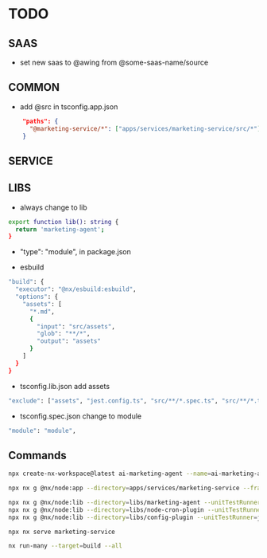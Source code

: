 # TODO

## SAAS

- set new saas to @awing from @some-saas-name/source

## COMMON

- add @src in tsconfig.app.json

```json
    "paths": {
      "@marketing-service/*": ["apps/services/marketing-service/src/*"]
    }
```

## SERVICE

## LIBS

- always change to lib

```bash
export function lib(): string {
  return 'marketing-agent';
}
```

- "type": "module", in package.json

- esbuild

```bash
"build": {
  "executor": "@nx/esbuild:esbuild",
  "options": {
    "assets": [
      "*.md",
      {
        "input": "src/assets",
        "glob": "**/*",
        "output": "assets"
      }
    ]
  }
}
```

- tsconfig.lib.json add assets

```bash
"exclude": ["assets", "jest.config.ts", "src/**/*.spec.ts", "src/**/*.test.ts"]
```

- tsconfig.spec.json change to module

```bash
"module": "module",
```

## Commands

```sh
npx create-nx-workspace@latest ai-marketing-agent --name=ai-marketing-agent --preset=apps --unitTestRunner=none --eslint=false --prettier=false --ci=skip --cache=true --packageManager=pnpm --defaultBase=main --useProjectJson=true --workspaces=true --workspaceType=integrated --tags=saas --no-interactive 

npx nx g @nx/node:app --directory=apps/services/marketing-service --framework=fastify --unitTestRunner=none --docker=true --packageManager=pnpm --tags=service --no-interactive

npx nx g @nx/node:lib --directory=libs/marketing-agent --unitTestRunner=jest --docker=true --packageManager=pnpm --tags=lib --no-interactive
npx nx g @nx/node:lib --directory=libs/node-cron-plugin --unitTestRunner=jest --docker=true --packageManager=pnpm --tags=lib --no-interactive
npx nx g @nx/node:lib --directory=libs/config-plugin --unitTestRunner=jest --docker=true --packageManager=pnpm --tags=lib --no-interactive

npx nx serve marketing-service

nx run-many --target=build --all
```